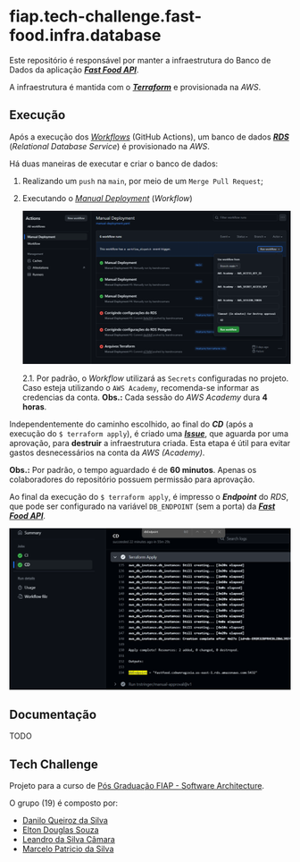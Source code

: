 # fiap.tech-challenge.fast-food.infra.database

Este repositório é responsável por manter a infraestrutura do Banco de Dados da aplicação [**_Fast Food API_**](https://github.com/leandrocamara/fiap.tech-challenge.fast-food.api).

A infraestrutura é mantida com o [**_Terraform_**](https://www.terraform.io/) e provisionada na _AWS_.

## Execução

Após a execução dos [_Workflows_](https://github.com/leandrocamara/fiap.tech-challenge.fast-food.infra.database/actions) (GitHub Actions), um banco de dados [**_RDS_**](https://docs.aws.amazon.com/eks/) (_Relational Database Service_) é provisionado na _AWS_.

Há duas maneiras de executar e criar o banco de dados:

1. Realizando um `push` na `main`, por meio de um `Merge Pull Request`;

2. Executando o [_Manual Deployment_](https://github.com/leandrocamara/fiap.tech-challenge.fast-food.infra.database/actions/workflows/manual-deployment.yaml) (_Workflow_)

    ![Manual Deployment](./docs/manual-deployment.png)

    2.1. Por padrão, o _Workflow_ utilizará as `Secrets` configuradas no projeto. Caso esteja utilizando o `AWS Academy`, recomenda-se informar as credencias da conta. **Obs.:** Cada sessão do _AWS Academy_ dura **4 horas**.

Independentemente do caminho escolhido, ao final do **_CD_** (após a execução do `$ terraform apply`), é criado uma [**_Issue_**](https://github.com/leandrocamara/fiap.tech-challenge.fast-food.infra.database/issues), que aguarda por uma aprovação, para **destruir** a infraestrutura criada. Esta etapa é útil para evitar gastos desnecessários na conta da _AWS (Academy)_.

  **Obs.:** Por padrão, o tempo aguardado é de **60 minutos**. Apenas os colaboradores do repositório possuem permissão para aprovação.

Ao final da execução do `$ terraform apply`, é impresso o **_Endpoint_** do _RDS_, que pode ser configurado na variável `DB_ENDPOINT` (sem a porta) da [**_Fast Food API_**](https://github.com/leandrocamara/fiap.tech-challenge.fast-food.api).

  ![DB_ENDPOINT](./docs/db-endpoint.png)

## Documentação

TODO

## Tech Challenge
Projeto para a curso de [Pós Graduação FIAP - Software Architecture](https://postech.fiap.com.br/curso/software-architecture/).

O grupo (19) é composto por:
- [Danilo Queiroz da Silva](https://github.com/DaniloQueirozSilva)
- [Elton Douglas Souza](https://github.com/eltonds88)
- [Leandro da Silva Câmara](https://github.com/leandrocamara)
- [Marcelo Patricio da Silva](https://github.com/mpatricio007)
